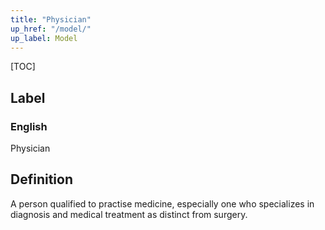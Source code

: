 ```yaml
---
title: "Physician"
up_href: "/model/"
up_label: Model
---
```


[TOC]

## Label

### English
Physician


## Definition
A person qualified to practise medicine, especially one who specializes in diagnosis and medical treatment as distinct from surgery.    


    
